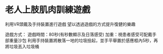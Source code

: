 # 老人上肢肌肉訓練遊戲
利用VR頭戴及手持裝置進行遊戲
望以透過遊戲的方式提升復健的樂趣

遊戲方式：
遊戲時間：80秒(有秒數顯示及日落感受)
加重：視患者感受可配戴手部重量沙包
利用手持裝置將散落一地的垃圾撿起，並手平舉置於感應框內5秒，再將垃圾丟入垃圾桶
